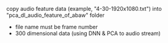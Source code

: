 copy audio feature data (example, "4-30-1920x1080.txt") into "pca_dl_audio_feature_of_abaw" folder

- file name must be frame number
- 300 dimensional data (using DNN & PCA to audio stream)